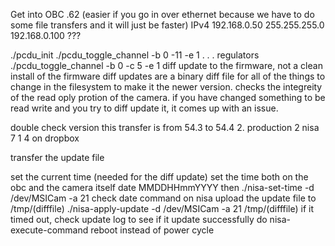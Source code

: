 
Get into OBC .62 (easier if you go in over ethernet because we have to do some file transfers and it will just be faster)
IPv4
192.168.0.50
255.255.255.0
192.168.0.100
???

./pcdu_init
./pcdu_toggle_channel -b 0 -11 -e 1
.
.
.
regulators
./pcdu_toggle_channel -b 0 -c 5 -e 1
diff update to the firmware, not a clean install of the firmware
diff updates are a binary diff file for all of the things to change in the filesystem to make it the newer version. checks the integreity of the read oply protion of the camera. if you have changed something to be read write and you try to diff update it, it comes up with an issue.

double check version
this transfer is from 54.3 to 54.4
2. production
2 
nisa
7
1
4
on dropbox

transfer the update file

set the current time (needed for the diff update)
set the time both on the obc and the camera itself
date MMDDHHmmYYYY
then ./nisa-set-time -d /dev/MSICam -a 21
check date command on nisa
upload the update file to /tmp/(difffile)
./nisa-apply-update -d /dev/MSICam -a 21 /tmp/(difffile)
if it timed out, check update log to see if it update successfully
do nisa-execute-command reboot instead of power cycle